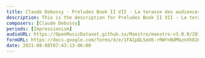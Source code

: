 ```yaml
---
title: Claude Debussy - Preludes Book II VII - La terasse des audiences du clair de lune (1)
description: This is the description for Preludes Book II VII - La terasse des audiences du clair de lune by Claude Debussy
composers: [Claude Debussy]
periods: [Impressionism]
audioURL: https://OpenMusicDataset.github.io/Maestro/maestro-v3.0.0/2013/ORIG-MIDI_01_7_8_13_Group__MID--AUDIO_02_R2_2013_wav--3.midi
formURL: https://docs.google.com/forms/d/e/1FAIpQLSeU6-rRWYnNdMbznXh81KFf2roQzTNs2G0NuUY3mGchlXnIYA/viewform
date: 2021-08-08T07:43:13-06:00
---
```

